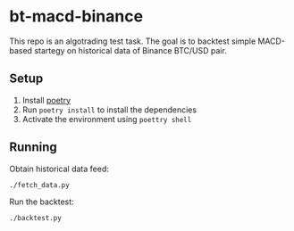 # bt-macd-binance

This repo is an algotrading test task. The goal is to backtest simple MACD-based startegy on historical data of Binance
BTC/USD pair.

## Setup

1. Install [poetry](https://python-poetry.org/docs/)
2. Run `poetry install` to install the dependencies
3. Activate the environment using `poettry shell`

## Running

Obtain historical data feed:

```
./fetch_data.py
```

Run the backtest:

```
./backtest.py
```
